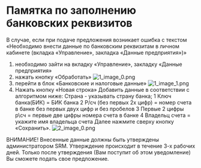 # Памятка по заполнению банковских реквизитов

В случае, если при подаче предложения возникает ошибка с текстом «Необходимо внести данные по банковским реквизитам в личном кабинете (вкладка «Управление», закладка
«Данные предприятия»)»

1) необходимо зайти на вкладку «Управление», закладку «Данные предприятия»
2) нажать кнопку «Обработать»
![1_image_0.png](1_image_0.png)
3) перейти в блок «Банковские и налоговые данные»
![1_image_1.png](1_image_1.png)
4) Нажать кнопку «Новая строка»
Добавить данные в соответствии с алгоритмом ниже:
Страна - указывать страну банка;
1 Ключ банка(БИК) = БИК банка
2 Р/сч (без первых 2х цифр) = номер счета в банке без первых двух цифр и без пробелов 
3 Первые 2 цифры р\сч = первые две цифры номера счета в банке 
4 Владельц счета = укажите имя владельца счета
Далее нажмите сверху кнопку «Сохранить».
![2_image_0.png](2_image_0.png)

ВНИМАНИЕ! Внесенные данные должны быть утверждены администратором SRM.
Утверждение происходит в течение 3-х рабочих дней. Только после утверждения (Вам поступит об этом уведомление) Вы сможете подать свое предложение.